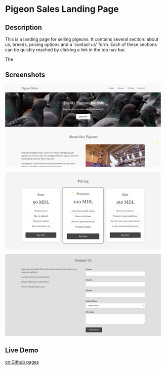 # Pigeon Sales Landing Page

## Description
This is a landing page for selling pigeons. It contains several section: about us, breeds, pricing options and a 'contact us' form. Each of these sections can be quickly reached by clicking a link in the top nav bar.

The 
## Screenshots

![screenshot1](images/screenshot1.png)

![screenshot2](images/screenshot2.png)

![screenshot3](images/screenshot3.png)

## Live Demo

[on Github pages](https://tutaf.github.io/tum-web-lab2/)